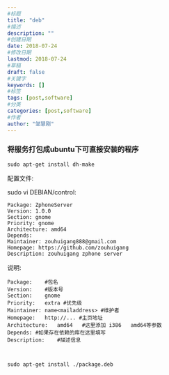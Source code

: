 ```yaml
---
#标题
title: "deb"
#描述
description: ""
#创建日期
date: 2018-07-24
#修改日期
lastmod: 2018-07-24
#草稿
draft: false
#关键字
keywords: []
#标签
tags: [post,software]
#分类
categories: [post,software]
#作者
author: "邹慧刚"
---
```

### 将服务打包成ubuntu下可直接安装的程序

	sudo apt-get install dh-make
	

	
配置文件:

sudo vi DEBIAN/control:

	Package: ZphoneServer
	Version: 1.0.0
	Section: gnome
	Priority: gnome
	Architecture: amd64
	Depends:
	Maintainer: zouhuigang888@gmail.com
	Homepage: https://github.com/zouhuigang
	Description: zouhuigang zphone server



说明:

	Package:	#包名
	Version:	#版本号
	Section:	gnome
	Priority:	extra #优先级
	Maintainer:	name<mailaddress> #维护者
	Homepage:	http://... #主页地址
	Architecture:	amd64   #这里添加 i386   amd64等参数
	Depends: #如果存在依赖的库在这里填写
	Description:	#描述信息


	
	sudo apt-get install ./package.deb